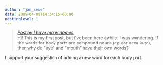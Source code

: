 ```yaml
---
author: "jan_sewe"
date: 2009-04-09T14:34:15+00:00
nestinglevel: 1
---
```

> [_Post by I have many names_](/P8r8m1QG/nimi-oko-en-nimi-uta#post1)  
> Hi! This is my first post, but i've been here awhile. I was wondering. If the words for body parts are compound nouns (eg ear nena kute), then why do "eye" and "mouth" have their own words?  
> 

I support your suggestion of adding a new word for each body part.